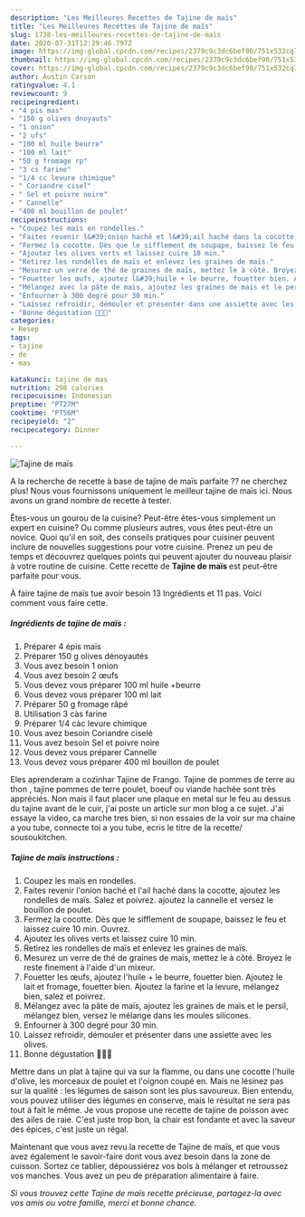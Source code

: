 ```yaml
---
description: "Les Meilleures Recettes de Tajine de maïs"
title: "Les Meilleures Recettes de Tajine de maïs"
slug: 1738-les-meilleures-recettes-de-tajine-de-mais
date: 2020-07-31T12:29:46.797Z
image: https://img-global.cpcdn.com/recipes/2379c9c3dc6bef90/751x532cq70/tajine-de-mais-photo-principale-de-la-recette.jpg
thumbnail: https://img-global.cpcdn.com/recipes/2379c9c3dc6bef90/751x532cq70/tajine-de-mais-photo-principale-de-la-recette.jpg
cover: https://img-global.cpcdn.com/recipes/2379c9c3dc6bef90/751x532cq70/tajine-de-mais-photo-principale-de-la-recette.jpg
author: Austin Carson
ratingvalue: 4.1
reviewcount: 9
recipeingredient:
- "4 pis mas"
- "150 g olives dnoyauts"
- "1 onion"
- "2 ufs"
- "100 ml huile beurre"
- "100 ml lait"
- "50 g fromage rp"
- "3 cs farine"
- "1/4 cc levure chimique"
- " Coriandre cisel"
- " Sel et poivre noire"
- " Cannelle"
- "400 ml bouillon de poulet"
recipeinstructions:
- "Coupez les maïs en rondelles."
- "Faites revenir l&#39;onion haché et l&#39;ail haché dans la cocotte, ajoutez les rondelles de maïs. Salez et poivrez. ajoutez la cannelle et versez le bouillon de poulet."
- "Fermez la cocotte. Dès que le sifflement de soupape, baissez le feu et laissez cuire 10 min. Ouvrez."
- "Ajoutez les olives verts et laissez cuire 10 min."
- "Retirez les rondelles de maïs et enlevez les graines de maïs."
- "Mesurez un verre de thé de graines de maïs, mettez le à côté. Broyez le reste finement à l&#39;aide d&#39;un mixeur."
- "Fouetter les œufs, ajoutez l&#39;huile + le beurre, fouetter bien. Ajoutez le lait et fromage, fouetter bien. Ajoutez la farine et la levure, mélangez bien, salez et poivrez."
- "Mélangez avec la pâte de maïs, ajoutez les graines de maïs et le persil, mélangez bien, versez le mélange dans les moules silicones."
- "Enfourner à 300 degré pour 30 min."
- "Laissez refroidir, démouler et présenter dans une assiette avec les olives."
- "Bonne dégustation 🌽🌽😋"
categories:
- Resep
tags:
- tajine
- de
- mas

katakunci: tajine de mas 
nutrition: 298 calories
recipecuisine: Indonesian
preptime: "PT27M"
cooktime: "PT56M"
recipeyield: "2"
recipecategory: Dinner

---
```



![Tajine de maïs](https://img-global.cpcdn.com/recipes/2379c9c3dc6bef90/751x532cq70/tajine-de-mais-photo-principale-de-la-recette.jpg)

A la recherche de recette à base de tajine de maïs parfaite ?? ne cherchez plus! Nous vous fournissons uniquement le meilleur tajine de maïs ici. Nous avons un grand nombre de recette à tester.

Êtes-vous un gourou de la cuisine? Peut-être êtes-vous simplement un expert en cuisine? Ou comme plusieurs autres, vous êtes peut-être un novice. Quoi qu'il en soit, des conseils pratiques pour cuisiner peuvent inclure de nouvelles suggestions pour votre cuisine. Prenez un peu de temps et découvrez quelques points qui peuvent ajouter du nouveau plaisir à votre routine de cuisine. Cette recette de <strong> Tajine de maïs </strong> est peut-être parfaite pour vous.

<!--inarticleads1-->

À faire tajine de maïs tue avoir besoin 13 Ingrédients et 11 pas. Voici comment vous faire cette.

##### Ingrédients de tajine de maïs :

1. Préparer 4 épis maïs
1. Préparer 150 g olives dénoyautés
1. Vous avez besoin 1 onion
1. Vous avez besoin 2 œufs
1. Vous devez vous préparer 100 ml huile +beurre
1. Vous devez vous préparer 100 ml lait
1. Préparer 50 g fromage râpé
1. Utilisation 3 càs farine
1. Préparer 1/4 càc levure chimique
1. Vous avez besoin  Coriandre ciselé
1. Vous avez besoin  Sel et poivre noire
1. Vous devez vous préparer  Cannelle
1. Vous devez vous préparer 400 ml bouillon de poulet


Eles aprenderam a cozinhar Tajine de Frango. Tajine de pommes de terre au thon , tajine pommes de terre poulet, boeuf ou viande hachée sont très appréciés. Non mais il faut placer une plaque en metal sur le feu au dessus du tajine avant de le cuir, j&#39;ai poste un article sur mon blog a ce sujet. J&#39;ai essaye la video, ca marche tres bien, si non essaies de la voir sur ma chaine a you tube, connecte toi a you tube, ecris le titre de la recette/ sousoukitchen. 

<!--inarticleads2-->

##### Tajine de maïs instructions :

1. Coupez les maïs en rondelles.
1. Faites revenir l&#39;onion haché et l&#39;ail haché dans la cocotte, ajoutez les rondelles de maïs. Salez et poivrez. ajoutez la cannelle et versez le bouillon de poulet.
1. Fermez la cocotte. Dès que le sifflement de soupape, baissez le feu et laissez cuire 10 min. Ouvrez.
1. Ajoutez les olives verts et laissez cuire 10 min.
1. Retirez les rondelles de maïs et enlevez les graines de maïs.
1. Mesurez un verre de thé de graines de maïs, mettez le à côté. Broyez le reste finement à l&#39;aide d&#39;un mixeur.
1. Fouetter les œufs, ajoutez l&#39;huile + le beurre, fouetter bien. Ajoutez le lait et fromage, fouetter bien. Ajoutez la farine et la levure, mélangez bien, salez et poivrez.
1. Mélangez avec la pâte de maïs, ajoutez les graines de maïs et le persil, mélangez bien, versez le mélange dans les moules silicones.
1. Enfourner à 300 degré pour 30 min.
1. Laissez refroidir, démouler et présenter dans une assiette avec les olives.
1. Bonne dégustation 🌽🌽😋


Mettre dans un plat à tajine qui va sur la flamme, ou dans une cocotte l&#39;huile d&#39;olive, les morceaux de poulet et l&#39;oignon coupé en. Mais ne lésinez pas sur la qualité : les légumes de saison sont les plus savoureux. Bien entendu, vous pouvez utiliser des légumes en conserve, mais le résultat ne sera pas tout à fait le même. Je vous propose une recette de tajine de poisson avec des ailes de raie. C&#39;est juste trop bon, la chair est fondante et avec la saveur des épices, c&#39;est juste un régal. 

<!--inarticleads1-->

<p>
Maintenant que vous avez revu la recette de Tajine de maïs, et que vous avez également le savoir-faire dont vous avez besoin dans la zone de cuisson. Sortez ce tablier, dépoussiérez vos bols à mélanger et retroussez vos manches. Vous avez un peu de préparation alimentaire à faire.
</p>

<p>
<i>Si vous trouvez cette Tajine de maïs recette précieuse, partagez-la avec vos amis ou votre famille, merci et bonne chance.</i>
</p>
